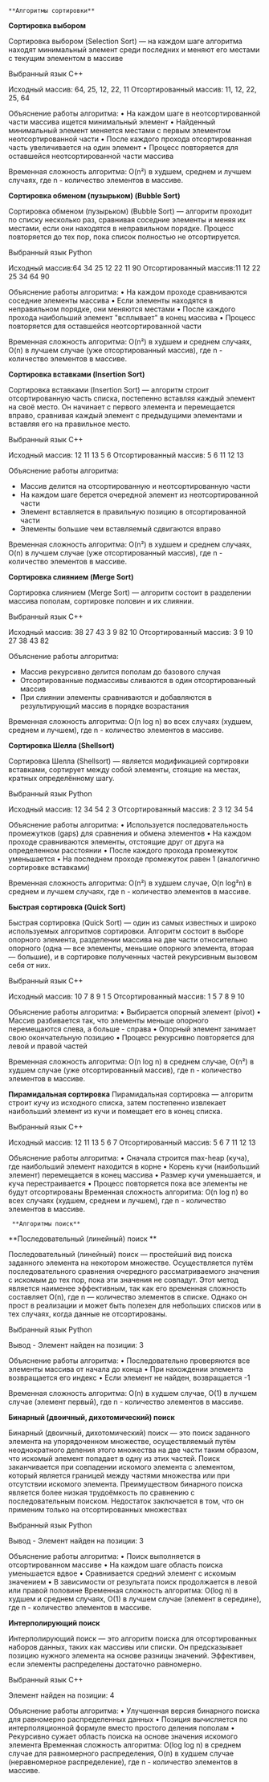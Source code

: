     **Алгоритмы сортировки**

**Сортировка выбором**

Сортировка выбором (Selection Sort) — на каждом шаге алгоритма находят минимальный элемент среди последних и меняют его местами с текущим элементом в массиве

Выбранный язык C++

Исходный массив: 64, 25, 12, 22, 11
Отсортированный массив: 11, 12, 22, 25, 64

Объяснение работы алгоритма:
•	На каждом шаге в неотсортированной части массива ищется минимальный элемент
•	Найденный минимальный элемент меняется местами с первым элементом неотсортированной части
•	После каждого прохода отсортированная часть увеличивается на один элемент
•	Процесс повторяется для оставшейся неотсортированной части массива

Временная сложность алгоритма: O(n²) в худшем, среднем и лучшем случаях, где n - количество элементов в массиве.


**Сортировка обменом (пузырьком) (Bubble Sort)**

Сортировка обменом (пузырьком) (Bubble Sort) — алгоритм проходит по списку несколько
раз, сравнивая соседние элементы и меняя их местами, если они находятся в неправильном
порядке. Процесс повторяется до тех пор, пока список полностью не отсортируется.

Выбранный язык Python

Исходный массив:64 34 25 12 22 11 90 
Отсортированный массив:11 12 22 25 34 64 90 

Объяснение работы алгоритма:
•	На каждом проходе сравниваются соседние элементы массива
•	Если элементы находятся в неправильном порядке, они меняются местами
•	После каждого прохода наибольший элемент "всплывает" в конец массива
•	Процесс повторяется для оставшейся неотсортированной части

Временная сложность алгоритма: O(n²) в худшем и среднем случаях, O(n) в лучшем случае (уже отсортированный массив), где n - количество элементов в массиве.

**Сортировка вставками (Insertion Sort)**

Сортировка вставками (Insertion Sort) — алгоритм строит отсортированную часть списка, постепенно вставляя каждый элемент на своё место. Он начинает с первого элемента и перемещается вправо, сравнивая каждый элемент с предыдущими элементами и вставляя его на правильное место.

Выбранный язык C++

Исходный массив: 12 11 13 5 6 
Отсортированный массив: 5 6 11 12 13

Объяснение работы алгоритма:
- Массив делится на отсортированную и неотсортированную части
- На каждом шаге берется очередной элемент из неотсортированной части
- Элемент вставляется в правильную позицию в отсортированной части
- Элементы большие чем вставляемый сдвигаются вправо

Временная сложность алгоритма: O(n²) в худшем и среднем случаях, O(n) в лучшем случае (уже отсортированный массив), где n - количество элементов в массиве.


**Сортировка слиянием (Merge Sort)**

Сортировка слиянием (Merge Sort) — алгоритм состоит в разделении массива пополам,
сортировке половин и их слиянии.

Выбранный язык C++

Исходный массив: 38 27 43 3 9 82 10 
Отсортированный массив: 3 9 10 27 38 43 82

Объяснение работы алгоритма:
- Массив рекурсивно делится пополам до базового случая
- Отсортированные подмассивы сливаются в один отсортированный массив
- При слиянии элементы сравниваются и добавляются в результирующий массив в порядке возрастания

Временная сложность алгоритма: O(n log n) во всех случаях (худшем, среднем и лучшем), где n - количество элементов в массиве.

**Сортировка Шелла (Shellsort)**

Сортировка Шелла (Shellsort) — является модификацией сортировки вставками, сортирует
между собой элементы, стоящие на местах, кратных определённому шагу. 

Выбранный язык Python

Исходный массив: 12 34 54 2 3 
Отсортированный массив: 2 3 12 34 54

Объяснение работы алгоритма:
•	Используется последовательность промежутков (gaps) для сравнения и обмена элементов
•	На каждом проходе сравниваются элементы, отстоящие друг от друга на определенном расстоянии
•	После каждого прохода промежуток уменьшается
•	На последнем проходе промежуток равен 1 (аналогично сортировке вставками)

Временная сложность алгоритма: O(n²) в худшем случае, O(n log²n) в среднем и лучшем случаях, где n - количество элементов в массиве.


**Быстрая сортировка (Quick Sort)**

Быстрая сортировка (Quick Sort) — один из самых известных и широко используемых алгоритмов сортировки. Алгоритм состоит в выборе опорного элемента, разделении массива на две части относительно опорного (одна — все элементы, меньшие опорного элемента, вторая — большие), и в сортировке полученных частей рекурсивным вызовом себя от них.

Выбранный язык C++

Исходный массив: 10 7 8 9 1 5 
Отсортированный массив: 1 5 7 8 9 10


Объяснение работы алгоритма:
•	Выбирается опорный элемент (pivot)
•	Массив разбивается так, что элементы меньше опорного перемещаются слева, а больше - справа
•	Опорный элемент занимает свою окончательную позицию
•	Процесс рекурсивно повторяется для левой и правой частей

Временная сложность алгоритма: O(n log n) в среднем случае, O(n²) в худшем случае (уже отсортированный массив), где n - количество элементов в массиве.

**Пирамидальная сортировка**
Пирамидальная сортировка — алгоритм строит кучу из исходного списка, затем постепенно извлекает наибольший элемент из кучи и помещает его в конец списка.

Выбранный язык C++

Исходный массив: 12 11 13 5 6 7 
Отсортированный массив: 5 6 7 11 12 13 


Объяснение работы алгоритма:
•	Сначала строится max-heap (куча), где наибольший элемент находится в корне
•	Корень кучи (наибольший элемент) перемещается в конец массива
•	Размер кучи уменьшается, и куча перестраивается
•	Процесс повторяется пока все элементы не будут отсортированы
Временная сложность алгоритма: O(n log n) во всех случаях (худшем, среднем и лучшем), где n - количество элементов в массиве.
 
     **Алгоритмы поиск**
     
**Последовательный (линейный) поиск **

Последовательный (линейный) поиск — простейший вид поиска заданного элемента на
некотором множестве. Осуществляется путём последовательного сравнения очередного
рассматриваемого значения с искомым до тех пор, пока эти значения не совпадут. Этот метод
является наименее эффективным, так как его временная сложность составляет O(n), где n —
количество элементов в списке. Однако он прост в реализации и может быть полезен для
небольших списков или в тех случаях, когда данные не отсортированы.

Выбранный язык Python

Вывод - Элемент найден на позиции: 3

Объяснение работы алгоритма:
•	Последовательно проверяются все элементы массива от начала до конца
•	При нахождении элемента возвращается его индекс
•	Если элемент не найден, возвращается -1

Временная сложность алгоритма: O(n) в худшем случае, O(1) в лучшем случае (элемент первый), где n - количество элементов в массиве.

**Бинарный (двоичный, дихотомический) поиск**

Бинарный (двоичный, дихотомический) поиск — это поиск заданного элемента на
упорядоченном множестве, осуществляемый путём неоднократного деления этого множества
на две части таким образом, что искомый элемент попадает в одну из этих частей. Поиск
заканчивается при совпадении искомого элемента с элементом, который является границей
между частями множества или при отсутствии искомого элемента. Преимуществом бинарного
поиска является более низкая трудоёмкость по сравнению с последовательным поиском.
Недостаток заключается в том, что он применим только на отсортированных множествах

Выбранный язык Python

Вывод - Элемент найден на позиции: 3

Объяснение работы алгоритма:
•	Поиск выполняется в отсортированном массиве
•	На каждом шаге область поиска уменьшается вдвое
•	Сравнивается средний элемент с искомым значением
•	В зависимости от результата поиск продолжается в левой или правой половине
Временная сложность алгоритма: O(log n) в худшем и среднем случаях, O(1) в лучшем случае (элемент в середине), где n - количество элементов в массиве.

**Интерполирующий поиск**

Интерполирующий поиск — это алгоритм поиска для отсортированных наборов данных,
таких как массивы или списки. Он предсказывает позицию нужного элемента на основе
разницы значений. Эффективен, если элементы распределены достаточно равномерно.

Выбранный язык C++

Элемент найден на позиции: 4

Объяснение работы алгоритма:
•	Улучшенная версия бинарного поиска для равномерно распределенных данных
•	Позиция вычисляется по интерполяционной формуле вместо простого деления пополам
•	Рекурсивно сужает область поиска на основе значения искомого элемента
Временная сложность алгоритма: O(log log n) в среднем случае для равномерного распределения, O(n) в худшем случае (неравномерное распределение), где n - количество элементов в массиве.





